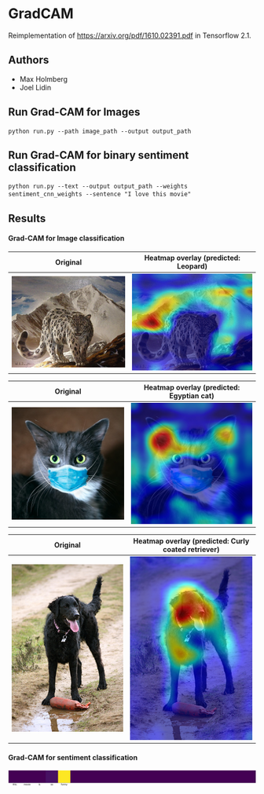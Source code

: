 # GradCAM 
Reimplementation of https://arxiv.org/pdf/1610.02391.pdf in Tensorflow 2.1.

## Authors
* Max Holmberg
* Joel Lidin

## Run Grad-CAM for Images
```
python run.py --path image_path --output output_path
```
## Run Grad-CAM for binary sentiment classification
```
python run.py --text --output output_path --weights sentiment_cnn_weights --sentence "I love this movie"
```



## Results
#### Grad-CAM for Image classification
Original                   |  Heatmap overlay (predicted: Leopard)
:-------------------------:|:-------------------------:
![](images/leopard.JPEG)   |  ![](results/leopard.png)

Original                  |  Heatmap overlay (predicted: Egyptian cat)
:-------------------------:|:-------------------------:
![](images/cat.jpg)   |  ![](results/cat.png)

Original                  |  Heatmap overlay (predicted: Curly coated retriever)
:-------------------------:|:-------------------------:
![](images/dog.JPEG)   |  ![](results/dog.png)

#### Grad-CAM for sentiment classification
![](results/text.png)